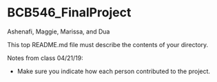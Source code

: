 # BCB546_FinalProject
Ashenafi, Maggie, Marissa, and Dua

This top README.md file must describe the contents of your directory.

Notes from class 04/21/19:
  - Make sure you indicate how each person contributed to the project. 
 
